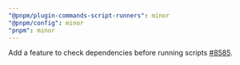 ```yaml
---
"@pnpm/plugin-commands-script-runners": minor
"@pnpm/config": minor
"pnpm": minor
---
```


Add a feature to check dependencies before running scripts [#8585](https://github.com/pnpm/pnpm/issues/8585).

